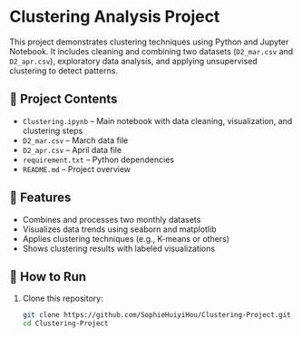 # Clustering Analysis Project

This project demonstrates clustering techniques using Python and Jupyter Notebook. It includes cleaning and combining two datasets (`D2_mar.csv` and `D2_apr.csv`), exploratory data analysis, and applying unsupervised clustering to detect patterns.

## 📂 Project Contents

- `Clustering.ipynb` – Main notebook with data cleaning, visualization, and clustering steps
- `D2_mar.csv` – March data file
- `D2_apr.csv` – April data file
- `requirement.txt` – Python dependencies
- `README.md` – Project overview

## 🧰 Features

- Combines and processes two monthly datasets
- Visualizes data trends using seaborn and matplotlib
- Applies clustering techniques (e.g., K-means or others)
- Shows clustering results with labeled visualizations

## 🚀 How to Run

1. Clone this repository:
   ```bash
   git clone https://github.com/SophieHuiyiHou/Clustering-Project.git
   cd Clustering-Project
